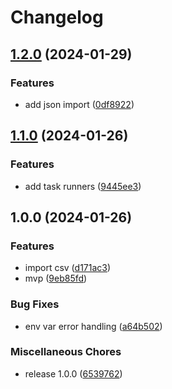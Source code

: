 # Changelog

## [1.2.0](https://github.com/pythoninthegrass/copy_mongodb/compare/v1.1.0...v1.2.0) (2024-01-29)


### Features

* add json import ([0df8922](https://github.com/pythoninthegrass/copy_mongodb/commit/0df892232b022e29ce7258220468f3f72b6e1e06))

## [1.1.0](https://github.com/pythoninthegrass/copy_mongodb/compare/v1.0.0...v1.1.0) (2024-01-26)


### Features

* add task runners ([9445ee3](https://github.com/pythoninthegrass/copy_mongodb/commit/9445ee34dd1b4a07c26b6f50f3b048e0851f6321))

## 1.0.0 (2024-01-26)


### Features

* import csv ([d171ac3](https://github.com/pythoninthegrass/copy_mongodb/commit/d171ac34dad8185d4be0ec82f6b6c6ef62f5b8f8))
* mvp ([9eb85fd](https://github.com/pythoninthegrass/copy_mongodb/commit/9eb85fd51dcb73601b3392e09a3b46885069071d))


### Bug Fixes

* env var error handling ([a64b502](https://github.com/pythoninthegrass/copy_mongodb/commit/a64b5028dfd8454cc6b72cff79d1a7489ca5a27d))


### Miscellaneous Chores

* release 1.0.0 ([6539762](https://github.com/pythoninthegrass/copy_mongodb/commit/65397620e5ac6abda2479835fa631fa68c581a8c))
